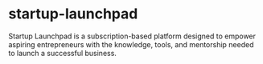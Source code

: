 # startup-launchpad
Startup Launchpad is a subscription-based platform designed to empower aspiring entrepreneurs with the knowledge, tools, and mentorship needed to launch a successful business.
